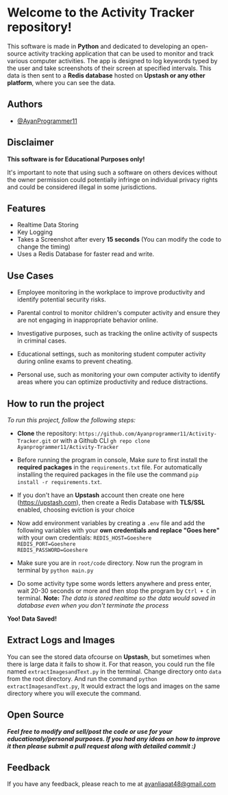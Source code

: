 
# Welcome to the Activity Tracker repository!

This software is made in **Python** and dedicated to developing an open-source activity tracking application that can be used to monitor and track various computer activities. The app is designed to log keywords typed by the user and take screenshots of their screen at specified intervals. This data is then sent to a **Redis database** hosted on **Upstash or any other platform**, where you can see the data.










## Authors

- [@AyanProgrammer11](https://www.github.com/AyanProgrammer11)


## Disclaimer

**This software is for Educational Purposes only!**

It's important to note that using such a software on others devices without the owner permission could potentially infringe on individual privacy rights and could be considered illegal in some jurisdictions.
## Features

- Realtime Data Storing
- Key Logging
- Takes a Screenshot after every **15 seconds** (You can modify the code to change the timing)
- Uses a Redis Database for faster read and write.


## Use Cases


* Employee monitoring in the workplace to improve productivity and identify potential security risks.

* Parental control to monitor children's computer activity and ensure they are not engaging in inappropriate behavior online.
* Investigative purposes, such as tracking the online activity of suspects in criminal cases.
* Educational settings, such as monitoring student computer activity during online exams to prevent cheating.
* Personal use, such as monitoring your own computer activity to identify areas where you can optimize productivity and reduce distractions.
## How to run the project

*To run this project, follow the following steps:*

* **Clone** the repository: `https://github.com/Ayanprogrammer11/Activity-Tracker.git` or with a Github CLI `gh repo clone Ayanprogrammer11/Activity-Tracker`

* Before running the program in console, Make *sure* to first install the **required packages** in the `requirements.txt` file. For automatically installing the required packages in the file use the command `pip install -r requirements.txt`.

* If you don't have an **Upstash** account then create one here (https://upstash.com), then create a Redis Database with **TLS/SSL** enabled, choosing eviction is your choice

* Now add environment variables by creating a `.env` file and add the following variables with your **own credentials and replace "Goes here"** with your own credentials:
`REDIS_HOST=Goeshere`   
`REDIS_PORT=Goeshere`  
`REDIS_PASSWORD=Goeshere`

* Make sure you are in `root/code` directory. Now run the program in terminal by `python main.py`

* Do some activity type some words letters anywhere and press enter, wait 20-30 seconds or more and then stop the program by `Ctrl + C` in terminal. **Note:** *The data is stored realtime so the data would saved in database even when you don't terminate the process*

**Yoo! Data Saved!**








## Extract Logs and Images

 You can see the stored data ofcourse on **Upstash**, but sometimes when there is large data it fails to show it. For that reason, you could run the file named `extractImagesandText.py` in the terminal. Change directory onto `data` from the root directory. And run the command `python extractImagesandText.py`, It would extract the logs and images on the same directory where you will execute the command.
## Open Source

***Feel free to modify and sell/post the code or use for your educationaly/personal purposes. If you had any ideas on how to improve it then please submit a pull request along with detailed commit :)***
## Feedback

If you have any feedback, please reach to me at ayanliaqat48@gmail.com

